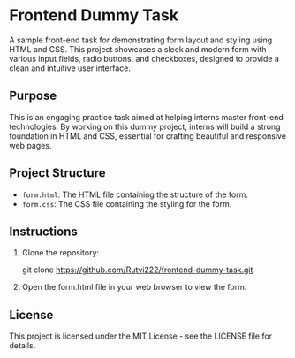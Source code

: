 # Frontend Dummy Task

A sample front-end task for demonstrating form layout and styling using HTML and CSS. This project showcases a sleek and modern form with various input fields, radio buttons, and checkboxes, designed to provide a clean and intuitive user interface.

## Purpose

This is an engaging practice task aimed at helping interns master front-end technologies. By working on this dummy project, interns will build a strong foundation in HTML and CSS, essential for crafting beautiful and responsive web pages.

## Project Structure

- `form.html`: The HTML file containing the structure of the form.
- `form.css`: The CSS file containing the styling for the form.

## Instructions

1. Clone the repository:
   
   git clone https://github.com/Rutvi222/frontend-dummy-task.git
   
2. Open the form.html file in your web browser to view the form.

## License

This project is licensed under the MIT License - see the LICENSE file for details.
